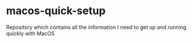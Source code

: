 # macos-quick-setup
Repository which contains all the information I need to get up and running quickly with MacOS
